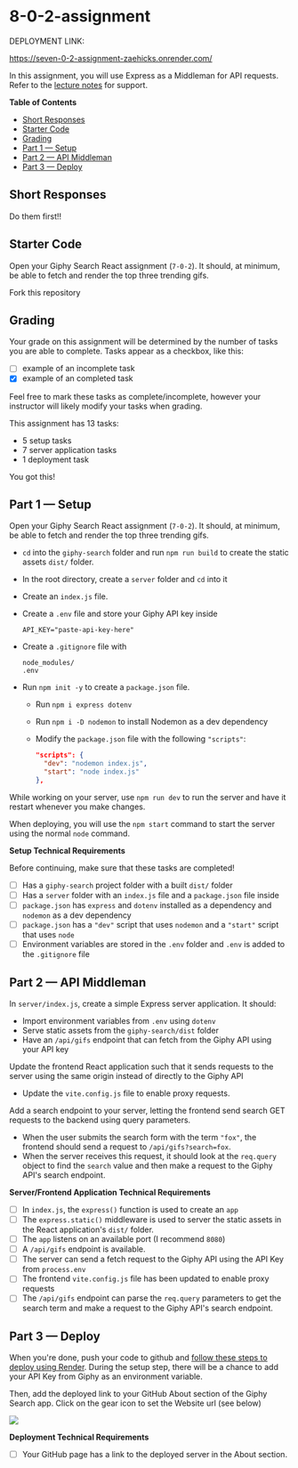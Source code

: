# 8-0-2-assignment

DEPLOYMENT LINK:

https://seven-0-2-assignment-zaehicks.onrender.com/

In this assignment, you will use Express as a Middleman for API requests. Refer to the [lecture notes](https://github.com/The-Marcy-Lab-School/8-0-2-express-api-middleman) for support.

**Table of Contents**
- [Short Responses](#short-responses)
- [Starter Code](#starter-code)
- [Grading](#grading)
- [Part 1 — Setup](#part-1--setup)
- [Part 2 — API Middleman](#part-2--api-middleman)
- [Part 3 — Deploy](#part-3--deploy)

## Short Responses

Do them first!!

## Starter Code

Open your Giphy Search React assignment (`7-0-2`). It should, at minimum, be able to fetch and render the top three trending gifs.

Fork this repository

## Grading

Your grade on this assignment will be determined by the number of tasks you are able to complete. Tasks appear as a checkbox, like this:

- [ ] example of an incomplete task
- [x] example of an completed task

Feel free to mark these tasks as complete/incomplete, however your instructor will likely modify your tasks when grading.

This assignment has 13 tasks:
- 5 setup tasks
- 7 server application tasks
- 1 deployment task

You got this!

## Part 1 — Setup

Open your Giphy Search React assignment (`7-0-2`). It should, at minimum, be able to fetch and render the top three trending gifs.

* `cd` into the `giphy-search` folder and run `npm run build` to create the static assets `dist/` folder.
* In the root directory, create a `server` folder and `cd` into it
* Create an `index.js` file.
* Create a `.env` file and store your Giphy API key inside

    ```
    API_KEY="paste-api-key-here"
    ```

* Create a `.gitignore` file with

    ```
    node_modules/
    .env
    ```

* Run `npm init -y` to create a `package.json` file.
  * Run `npm i express dotenv`
  * Run `npm i -D nodemon` to install Nodemon as a dev dependency
  * Modify the `package.json` file with the following `"scripts"`:

    ```json
    "scripts": {
      "dev": "nodemon index.js",
      "start": "node index.js"
    },
    ```

While working on your server, use `npm run dev` to run the server and have it restart whenever you make changes.

When deploying, you will use the `npm start` command to start the server using the normal `node` command.

**Setup Technical Requirements**

Before continuing, make sure that these tasks are completed!

- [ ] Has a `giphy-search` project folder with a built `dist/` folder
- [ ] Has a `server` folder with an `index.js` file and a `package.json` file inside
- [ ] `package.json` has `express` and `dotenv` installed as a dependency and `nodemon` as a dev dependency
- [ ] `package.json` has a `"dev"` script that uses `nodemon` and a `"start"` script that uses `node`
- [ ] Environment variables are stored in the `.env` folder and `.env` is added to the `.gitignore` file

## Part 2 — API Middleman

In `server/index.js`, create a simple Express server application. It should:
* Import environment variables from `.env` using `dotenv`
* Serve static assets from the `giphy-search/dist` folder
* Have an `/api/gifs` endpoint that can fetch from the Giphy API using your API key

Update the frontend React application such that it sends requests to the server using the same origin instead of directly to the Giphy API
* Update the `vite.config.js` file to enable proxy requests.

Add a search endpoint to your server, letting the frontend send search GET requests to the backend using query parameters.
* When the user submits the search form with the term `"fox"`, the frontend should send a request to `/api/gifs?search=fox`.
* When the server receives this request, it should look at the `req.query` object to find the `search` value and then make a request to the Giphy API's search endpoint.

**Server/Frontend Application Technical Requirements**

- [ ] In `index.js`, the `express()` function is used to create an `app`
- [ ] The `express.static()` middleware is used to server the static assets in the React application's `dist/` folder.
- [ ] The `app` listens on an available port (I recommend `8080`)
- [ ] A `/api/gifs` endpoint is available. 
- [ ] The server can send a fetch request to the Giphy API using the API Key from `process.env`
- [ ] The frontend `vite.config.js` file has been updated to enable proxy requests
- [ ] The `/api/gifs` endpoint can parse the `req.query` parameters to get the search term and make a request to the Giphy API's search endpoint.

## Part 3 — Deploy

When you're done, push your code to github and [follow these steps to deploy using Render](https://github.com/The-Marcy-Lab-School/render-deployment-instructions). During the setup step, there will be a chance to add your API Key from Giphy as an environment variable.

Then, add the deployed link to your GitHub About section of the Giphy Search app. Click on the gear icon to set the Website url (see below)

![](./images/deployed-github.png)

**Deployment Technical Requirements**

- [ ] Your GitHub page has a link to the deployed server in the About section. 
